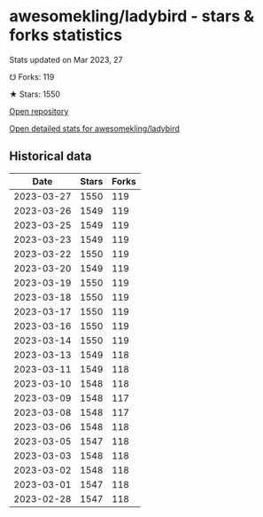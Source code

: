 # awesomekling/ladybird - stars & forks statistics

Stats updated on Mar 2023, 27

☋ Forks: 119

★ Stars: 1550

[Open repository](https://github.com/awesomekling/ladybird)

[Open detailed stats for awesomekling/ladybird](https://reviewgithub.com/rep/awesomekling/ladybird)

## Historical data
| Date | Stars | Forks |
|------|-------|-------|
| 2023-03-27 | 1550 | 119 | 
| 2023-03-26 | 1549 | 119 | 
| 2023-03-25 | 1549 | 119 | 
| 2023-03-23 | 1549 | 119 | 
| 2023-03-22 | 1550 | 119 | 
| 2023-03-20 | 1549 | 119 | 
| 2023-03-19 | 1550 | 119 | 
| 2023-03-18 | 1550 | 119 | 
| 2023-03-17 | 1550 | 119 | 
| 2023-03-16 | 1550 | 119 | 
| 2023-03-14 | 1550 | 119 | 
| 2023-03-13 | 1549 | 118 | 
| 2023-03-11 | 1549 | 118 | 
| 2023-03-10 | 1548 | 118 | 
| 2023-03-09 | 1548 | 117 | 
| 2023-03-08 | 1548 | 117 | 
| 2023-03-06 | 1548 | 118 | 
| 2023-03-05 | 1547 | 118 | 
| 2023-03-03 | 1548 | 118 | 
| 2023-03-02 | 1548 | 118 | 
| 2023-03-01 | 1547 | 118 | 
| 2023-02-28 | 1547 | 118 | 

